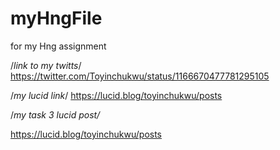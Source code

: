 # myHngFile
for my Hng assignment

/*link to my twitts*/
https://twitter.com/Toyinchukwu/status/1166670477781295105

/*my lucid link*/
https://lucid.blog/toyinchukwu/posts

/*my task 3 lucid post/*

https://lucid.blog/toyinchukwu/posts
